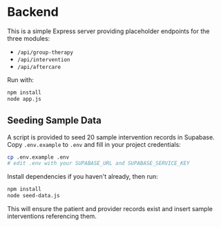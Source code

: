 # Backend

This is a simple Express server providing placeholder endpoints for the three modules:
- `/api/group-therapy`
- `/api/intervention`
- `/api/aftercare`

Run with:
```bash
npm install
node app.js
```

## Seeding Sample Data

A script is provided to seed 20 sample intervention records in Supabase. Copy `.env.example` to `.env` and fill in your project credentials:

```bash
cp .env.example .env
# edit .env with your SUPABASE_URL and SUPABASE_SERVICE_KEY
```

Install dependencies if you haven't already, then run:

```bash
npm install
node seed-data.js
```

This will ensure the patient and provider records exist and insert sample interventions referencing them.

